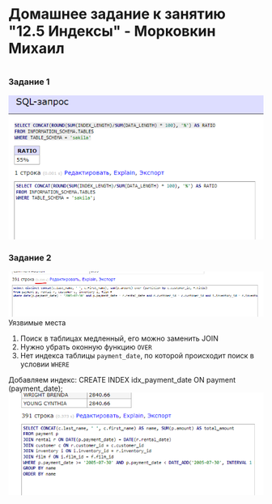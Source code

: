 # Домашнее задание к занятию "12.5 Индексы" - Морковкин Михаил
#
### Задание 1
![alt text](https://github.com/pseudowind/gitlab-hw/blob/main/img/12.5/1.png)
### Задание 2
![alt text](https://github.com/pseudowind/gitlab-hw/blob/main/img/12.5/2.1.png)
Уязвимые места
1. Поиск в таблицах медленный, его можно заменить JOIN
2. Нужно убрать оконную функцию `OVER`
3. Нет индекса таблицы `payment_date`, по которой происходит поиск в условии `WHERE`

Добавляем индекс:
CREATE INDEX idx_payment_date ON payment (payment_date);
![alt text](https://github.com/pseudowind/gitlab-hw/blob/main/img/12.5/2.2.png) 


